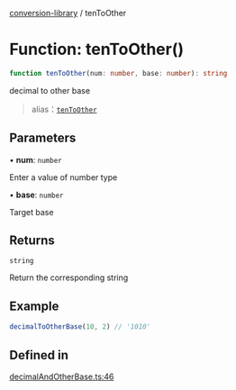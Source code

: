 [conversion-library](../globals.md) / tenToOther

# Function: tenToOther()

```ts
function tenToOther(num: number, base: number): string
```

decimal to other base

> alias：[`tenToOther`](tenToOther)

## Parameters

• **num**: `number`

Enter a value of number type

• **base**: `number`

Target base

## Returns

`string`

Return the corresponding string

## Example

```ts
decimalToOtherBase(10, 2) // '1010'
```

## Defined in

[decimalAndOtherBase.ts:46](https://github.com/fxss5201/conversion-library/blob/9af897b733f816386974ba9caeb48523af77dce3/lib/decimal-conversion/decimalAndOtherBase.ts#L46)
